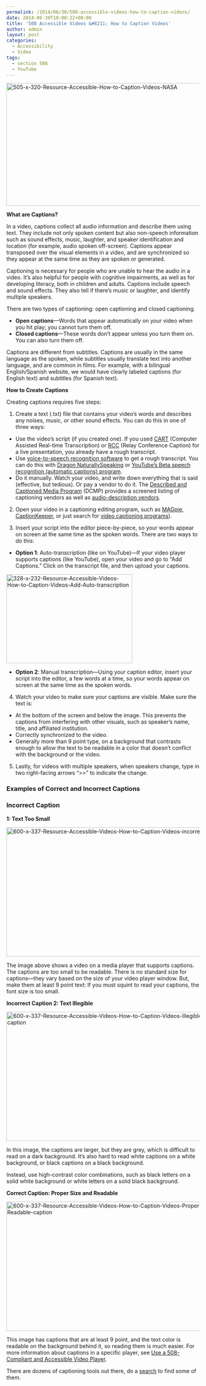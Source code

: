 ```yaml
---
permalink: /2014/06/30/508-accessible-videos-how-to-caption-videos/
date: 2014-06-30T10:00:22+00:00
title: '508 Accessible Videos &#8211; How to Caption Videos'
author: admin
layout: post
categories:
  - Accessibility
  - Video
tags:
  - section 508
  - YouTube
---
```


<img class="aligncenter size-full wp-image-179592" src="https://s3.amazonaws.com/sitesusa/wp-content/uploads/sites/212/2014/07/505-x-320-Resource-Accessible-How-to-Caption-Videos-NASA.jpg" alt="505-x-320-Resource-Accessible-How-to-Caption-Videos-NASA" width="505" height="320" />

**What are Captions?**

In a video, captions collect all audio information and describe them using text. They include not only spoken content but also non-speech information such as sound effects, music, laughter, and speaker identification and location (for example, audio spoken off-screen). Captions appear transposed over the visual elements in a video, and are synchronized so they appear at the same time as they are spoken or generated.

Captioning is necessary for people who are unable to hear the audio in a video. It’s also helpful for people with cognitive impairments, as well as for developing literacy, both in children and adults. Captions include speech and sound effects. They also tell if there’s music or laughter, and identify multiple speakers.

There are two types of captioning: open captioning and closed captioning.

  * **Open captions**—Words that appear automatically on your video when you hit play; you cannot turn them off.
  * **Closed captions**—These words don&#8217;t appear unless you turn them on. You can also turn them off.

Captions are different from subtitles. Captions are usually in the same language as the spoken, while subtitles usually translate text into another language, and are common in films. For example, with a bilingual English/Spanish website, we would have clearly labeled captions (for English text) and subtitles (for Spanish text).

**How to Create Captions**

Creating captions requires five steps:

1. Create a text (.txt) file that contains your video&#8217;s words and describes any noises, music, or other sound effects. You can do this in one of three ways:

  * Use the video&#8217;s script (if you created one). If you used [CART](http://en.wikipedia.org/wiki/Communication_Access_Real-Time_Translation) (Computer Assisted Real-time Transcription) or [RCC](http://www.fedrcc.us/FedRcc/About.aspx) (Relay Conference Caption) for a live presentation, you already have a rough transcript.
  * Use [voice-to-speech recognition software](https://www.google.com/search?q=voice-to-speech+recognition+software&ie=utf-8&oe=utf-8&aq=t&rls=org.mozilla:en-US:official&client=firefox-a) to get a rough transcript. You can do this with [Dragon NaturallySpeaking](http://www.nuance.com/dragon/index.htm) or [YouTube’s Beta speech recognition (automatic captions) program](https://support.google.com/youtube/answer/3038280?hl=en&ref_topic=3014331).
  * Do it manually. Watch your video, and write down everything that is said (effective, but tedious). Or pay a vendor to do it. The [Described and Captioned Media Program](http://www.dcmp.org/) (DCMP) provides a screened listing of captioning vendors as well as [audio-description vendors](http://www.dcmp.org/vendor-info#description-vendors).

2. Open your video in a captioning editing program, such as [MAGpie](http://ncam.wgbh.org/invent_build/web_multimedia/tools-guidelines/magpie), [CaptionKeeper](http://ncam.wgbh.org/webaccess/captionkeeper/), or just search for [video captioning programs](https://www.google.com/webhp?sourceid=chrome-instant&ion=1&espv=2&ie=UTF-8#q=video%20captioning%20programs&safe=active)).

3. Insert your script into the editor piece-by-piece, so your words appear on screen at the same time as the spoken words. There are two ways to do this:

  * **Option 1**: Auto-transcription (like on YouTube)—If your video player supports captions (like YouTube), open your video and go to &#8220;Add Captions.&#8221; Click on the transcript file, and then upload your captions.

<img class="aligncenter size-full wp-image-179562" src="https://s3.amazonaws.com/sitesusa/wp-content/uploads/sites/212/2014/07/328-x-232-Resource-Accessible-Videos-How-to-Caption-Videos-Add-Auto-transcription.jpg" alt="328-x-232-Resource-Accessible-Videos-How-to-Caption-Videos-Add-Auto-transcription" width="328" height="232" />

  * **Option 2**: Manual transcription—Using your caption editor, insert your script into the editor, a few words at a time, so your words appear on screen at the same time as the spoken words.

4. Watch your video to make sure your captions are visible. Make sure the text is:

  * At the bottom of the screen and below the image. This prevents the captions from interfering with other visuals, such as speaker&#8217;s name, title, and affiliated institution.
  * Correctly synchronized to the video.
  * Generally more than 9 point type, on a background that contrasts enough to allow the text to be readable in a color that doesn&#8217;t conflict with the background or the video.

5. Lastly, for videos with multiple speakers, when speakers change, type in two right-facing arrows &#8220;>>&#8221; to indicate the change.

### Examples of Correct and Incorrect Captions

### Incorrect Caption

**1: Text Too Small**

[<img class="aligncenter wp-image-179552 size-full" src="https://s3.amazonaws.com/sitesusa/wp-content/uploads/sites/212/2014/07/600-x-337-Resource-Accessible-Videos-How-to-Caption-Videos-incorrect-caption.jpg" alt="600-x-337-Resource-Accessible-Videos-How-to-Caption-Videos-incorrect-caption" width="600" height="337" />](https://s3.amazonaws.com/sitesusa/wp-content/uploads/sites/212/2014/07/655-x-373-Resource-Accessible-Videos-How-to-Caption-Videos-incorrect-caption.jpg)

The image above shows a video on a media player that supports captions. The captions are too small to be readable. There is no standard size for captions—they vary based on the size of your video player window. But, make them at least 9 point text: If you must squint to read your captions, the font size is too small.

**Incorrect Caption 2: Text Illegible**

[<img class="aligncenter wp-image-179512 size-full" src="https://s3.amazonaws.com/sitesusa/wp-content/uploads/sites/212/2014/07/600-x-337-Resource-Accessible-Videos-How-to-Caption-Videos-Illegible-grey-Text-caption.jpg" alt="600-x-337-Resource-Accessible-Videos-How-to-Caption-Videos-Illegible-grey-Text-caption" width="600" height="337" />](https://s3.amazonaws.com/sitesusa/wp-content/uploads/sites/212/2014/07/665-x-373-Resource-Accessible-Videos-How-to-Caption-Videos-Illegible-grey-Text-caption.jpg)

In this image, the captions are larger, but they are grey, which is difficult to read on a dark background. It&#8217;s also hard to read white captions on a white background, or black captions on a black background.

Instead, use high-contrast color combinations, such as black letters on a solid white background or white letters on a solid black background.

**Correct Caption: Proper Size and Readable**

[<img class="aligncenter wp-image-179532 size-full" src="https://s3.amazonaws.com/sitesusa/wp-content/uploads/sites/212/2014/07/600-x-337-Resource-Accessible-Videos-How-to-Caption-Videos-Proper-Size-and-Readable-caption.jpg" alt="600-x-337-Resource-Accessible-Videos-How-to-Caption-Videos-Proper-Size-and-Readable-caption" width="600" height="337" />](https://s3.amazonaws.com/sitesusa/wp-content/uploads/sites/212/2014/07/665-x-373-Resource-Accessible-Videos-How-to-Caption-Videos-Proper-Size-and-Readable-caption.jpg)

This image has captions that are at least 9 point, and the text color is readable on the background behind it, so reading them is much easier. For more information about captions in a specific player, see [Use a 508-Compliant and Accessible Video Player](https://www.digitalgov.gov/2014/06/30/508-accessible-videos-use-a-508-compliant-video-player/ "508 Accessible Videos – Use a 508-Compliant Video Player").

There are dozens of captioning tools out there, do a [search](https://www.google.com/#q=video+captioning+resources&safe=active "Google search") to find some of them.